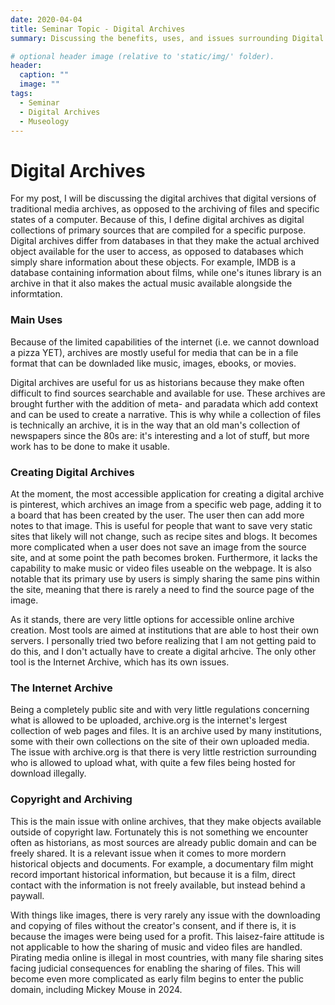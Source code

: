 ```yaml
---
date: 2020-04-04
title: Seminar Topic - Digital Archives
summary: Discussing the benefits, uses, and issues surrounding Digital Archives

# optional header image (relative to 'static/img/' folder).
header:
  caption: ""
  image: ""
tags:
  - Seminar
  - Digital Archives
  - Museology
---
```


# Digital Archives

For my post, I will be discussing the digital archives that digital versions of traditional media archives, as opposed to the archiving of files and specific states of a computer. Because of this, I define digital archives as digital collections of primary sources that are compiled for a specific purpose. Digital archives differ from databases in that they make the actual archived object available for the user to access, as opposed to databases which simply share information about these objects. For example, IMDB is a database containing information about films, while one's itunes library is an archive in that it also makes the actual music available alongside the informtation.

### Main Uses

Because of the limited capabilities of the internet (i.e. we cannot download a pizza YET), archives are mostly useful for media that can be in a file format that can be downladed like music, images, ebooks, or movies. 

Digital archives are useful for us as historians because they make often difficult to find sources searchable and available for use. These archives are brought further with the addition of meta- and paradata which add context and can be used to create a narrative. This is why while a collection of files is technically an archive, it is in the way that an old man's collection of newspapers since the 80s are: it's interesting and a lot of stuff, but more work has to be done to make it usable. 

### Creating Digital Archives

At the moment, the most accessible application for creating a digital archive is pinterest, which archives an image from a specific web page, adding it to a board that has been created by the user. The user then can add more notes to that image. This is useful for people that want to save very static sites that likely will not change, such as recipe sites and blogs. It becomes more complicated when a user does not save an image from the source site, and at some point the path becomes broken. Furthermore, it lacks the capability to make music or video files useable on the webpage. It is also notable that its primary use by users is simply sharing the same pins within the site, meaning that there is rarely a need to find the source page of the image.

As it stands, there are very little options for accessible online archive creation. Most tools are aimed at institutions that are able to host their own servers. I personally tried two before realizing that I am not getting paid to do this, and I don't actually have to create a digital arhcive. The only other tool is the Internet Archive, which has its own issues.

### The Internet Archive

Being a completely public site and with very little regulations concerning what is allowed to be uploaded, archive.org is the internet's lergest collection of web pages and files. It is an archive used by many institutions, some with their own collections on the site of their own uploaded media. The issue with archive.org is that there is very little restriction surrounding who is allowed to upload what, with quite a few files being hosted for download illegally.

### Copyright and Archiving 

This is the main issue with online archives, that they make objects available outside of copyright law. Fortunately this is not something we encounter often as historians, as most sources are already public domain and can be freely shared. It is a relevant issue when it comes to more mordern historical objects and documents. For example, a documentary film might record important historical information, but because it is a film, direct contact with the information is not freely available, but instead behind a paywall. 

With things like images, there is very rarely any issue with the downloading and copying of files without the creator's consent, and if there is, it is because the images were being used for a profit. This laisez-faire attitude is not applicable to how the sharing of music and video files are handled. Pirating media online is illegal in most countries, with many file sharing sites facing judicial consequences for enabling the sharing of files. This will become even more complicated as early film begins to enter the public domain, including Mickey Mouse in 2024. 

